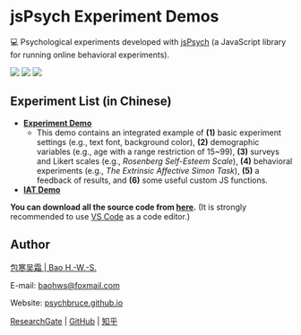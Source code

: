 <base target="_blank">

# jsPsych Experiment Demos

💻 Psychological experiments developed with [jsPsych](https://www.jspsych.org) (a JavaScript library for running online behavioral experiments).

![](https://img.shields.io/badge/Language-JavaScript-success)
![](https://img.shields.io/github/license/psychbruce/jspsych?label=License&color=success)
[![](https://img.shields.io/github/stars/psychbruce/jspsych?style=social)](https://github.com/psychbruce/jspsych/stargazers)


## Experiment List (in Chinese)

- [**Experiment Demo**](https://psychbruce.github.io/jspsych/exp_demo/experiment/)
  + This demo contains an integrated example of **(1)** basic experiment settings (e.g., text font, background color), **(2)** demographic variables (e.g., age with a range restriction of 15~99), **(3)** surveys and Likert scales (e.g., *Rosenberg Self-Esteem Scale*), **(4)** behavioral experiments (e.g., *The Extrinsic Affective Simon Task*), **(5)** a feedback of results, and **(6)** some useful custom JS functions.
- [**IAT Demo**](https://psychbruce.github.io/jspsych/iat_demo/)

**You can download all the source code from [here](https://github.com/psychbruce/jspsych/archive/master.zip).**
(It is strongly recommended to use [VS Code](https://code.visualstudio.com) as a code editor.)


## Author

[包寒吴霜 | Bao H.-W.-S.](https://psychbruce.github.io)

E-mail: [baohws@foxmail.com](mailto:baohws@foxmail.com)

Website: [psychbruce.github.io](https://psychbruce.github.io)

[ResearchGate](https://www.researchgate.net/profile/Han_Wu_Shuang_Bao) |
[GitHub](https://github.com/psychbruce) |
[知乎](https://www.zhihu.com/people/psychbruce)
